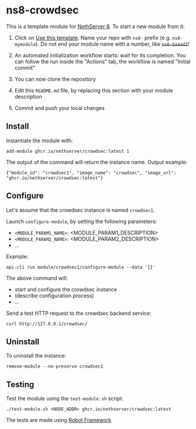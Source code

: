 # ns8-crowdsec

This is a template module for [NethServer 8](https://github.com/NethServer/ns8-core).
To start a new module from it:

1. Click on [Use this template](https://github.com/NethServer/ns8-crowdsec/generate).
   Name your repo with `ns8-` prefix (e.g. `ns8-mymodule`). 
   Do not end your module name with a number, like ~~`ns8-baaad2`~~!

1. An automated initialization workflow starts: wait for its completion.
   You can follow the run inside the "Actions" tab, the workflow is named "Initial commit"

1. You can now clone the repository

1. Edit this `README.md` file, by replacing this section with your module
   description

1. Commit and push your local changes

## Install

Instantiate the module with:

    add-module ghcr.io/nethserver/crowdsec:latest 1

The output of the command will return the instance name.
Output example:

    {"module_id": "crowdsec1", "image_name": "crowdsec", "image_url": "ghcr.io/nethserver/crowdsec:latest"}

## Configure

Let's assume that the crowdsec instance is named `crowdsec1`.

Launch `configure-module`, by setting the following parameters:
- `<MODULE_PARAM1_NAME>`: <MODULE_PARAM1_DESCRIPTION>
- `<MODULE_PARAM2_NAME>`: <MODULE_PARAM2_DESCRIPTION>
- ...

Example:

    api-cli run module/crowdsec1/configure-module --data '{}'

The above command will:
- start and configure the crowdsec instance
- (describe configuration process)
- ...

Send a test HTTP request to the crowdsec backend service:

    curl http://127.0.0.1/crowdsec/

## Uninstall

To uninstall the instance:

    remove-module --no-preserve crowdsec1

## Testing

Test the module using the `test-module.sh` script:


    ./test-module.sh <NODE_ADDR> ghcr.io/nethserver/crowdsec:latest

The tests are made using [Robot Framework](https://robotframework.org/)
